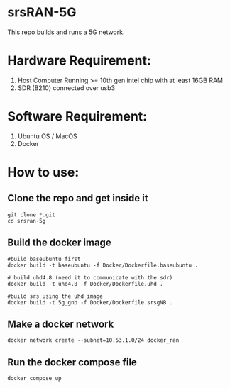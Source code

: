 # srsRAN-5G

This repo builds and runs a 5G network.

# Hardware Requirement:

1. Host Computer Running >= 10th gen intel chip with at least 16GB RAM
2. SDR (B210) connected over usb3

# Software Requirement: 

1. Ubuntu OS / MacOS
2. Docker

# How to use:

## Clone the repo and get inside it
```
git clone *.git
cd srsran-5g
```

## Build the docker image

```
#build baseubuntu first
docker build -t baseubuntu -f Docker/Dockerfile.baseubuntu .

# build uhd4.8 (need it to communicate with the sdr)
docker build -t uhd4.8 -f Docker/Dockerfile.uhd .

#build srs using the uhd image
docker build -t 5g_gnb -f Docker/Dockerfile.srsgNB .
```

## Make a docker network 

```docker network create --subnet=10.53.1.0/24 docker_ran```

## Run the docker compose file

```docker compose up```
